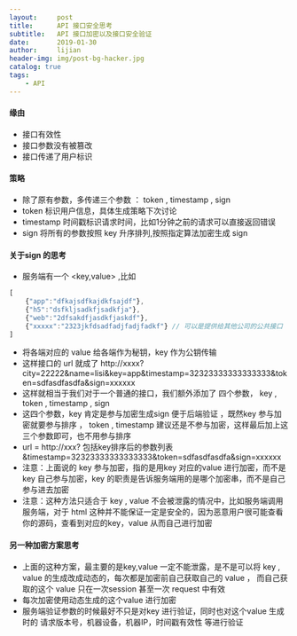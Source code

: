 ```yaml
---
layout:     post
title:      API 接口安全思考
subtitle:   API 接口加密以及接口安全验证
date:       2019-01-30
author:     lijian
header-img: img/post-bg-hacker.jpg
catalog: true
tags:
    - API
---
```


#### 缘由

* 接口有效性
* 接口参数没有被篡改
* 接口传递了用户标识

#### 策略

* 除了原有参数，多传递三个参数 ： token , timestamp , sign
* token 标识用户信息，具体生成策略下次讨论
* timestamp 时间戳标识请求时间，比如1分钟之前的请求可以直接返回错误
* sign 将所有的参数按照 key 升序排列,按照指定算法加密生成 sign

#### 关于sign 的思考

* 服务端有一个 <key,value> ,比如 
```js
[
    {"app":"dfkajsdfkajdkfsajdf"},
    {"h5":"dsfkljsadkfjsadkfja"},
    {"web":"2dfsakdfjasdkfjaskdf"},
    {"xxxxx":"2323jkfdsadfadjfadjfadkf"} // 可以是提供给其他公司的公共接口
]
```
* 将各端对应的 value 给各端作为秘钥，key 作为公钥传输
* 这样接口的 url 就成了 http://xxxx?city=22222&name=lisi&key=app&timestamp=32323333333333333&token=sdfasdfasdfa&sign=xxxxxx
* 这样就相当于我们对于一个普通的接口，我们额外添加了 四个参数， key , token , timestamp , sign 
* 这四个参数，key 肯定是参与加密生成sign 便于后端验证 ，既然key 参与加密就要参与排序 ， token , timestamp 建议还是不参与加密，这样最后加上这三个参数即可，也不用参与排序
* url = http://xxx? 包括key排序后的参数列表&timestamp=32323333333333333&token=sdfasdfasdfa&sign=xxxxxx
* 注意：上面说的 key 参与加密，指的是用key 对应的value 进行加密，而不是key 自己参与加密，key 的职责是告诉服务端用的是哪个加密串，而不是自己参与进去加密
* 注意：这种方法只适合于 key , value 不会被泄露的情况中，比如服务端调用服务端，对于 html 这种并不能保证一定是安全的，因为恶意用户很可能查看你的源码，查看到对应的key，value 从而自己进行加密

#### 另一种加密方案思考
* 上面的这种方案，最主要的是key,value 一定不能泄露，是不是可以将 key , value 的生成改成动态的，每次都是加密前自己获取自己的 value ， 而自己获取的这个 value 只在一次session 甚至一次 request 中有效
* 每次加密使用动态生成的这个value 进行加密
* 服务端验证参数的时候最好不只是对key 进行验证，同时也对这个value 生成时的 请求版本号，机器设备，机器IP，时间戳有效性 等进行验证